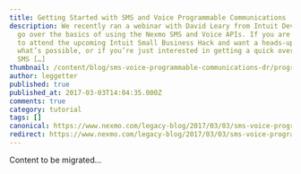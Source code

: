 ```yaml
---
title: Getting Started with SMS and Voice Programmable Communications
description: We recently ran a webinar with David Leary from Intuit Developer to
  go over the basics of using the Nexmo SMS and Voice APIs. If you are planning
  to attend the upcoming Intuit Small Business Hack and want a heads-up of
  what’s possible, or if you’re just interested in getting a quick overview of
  SMS […]
thumbnail: /content/blog/sms-voice-programmable-communications-dr/programmable-sms-and-voice.png
author: leggetter
published: true
published_at: 2017-03-03T14:04:35.000Z
comments: true
category: tutorial
tags: []
canonical: https://www.nexmo.com/legacy-blog/2017/03/03/sms-voice-programmable-communications-dr
redirect: https://www.nexmo.com/legacy-blog/2017/03/03/sms-voice-programmable-communications-dr
---
```


Content to be migrated...
